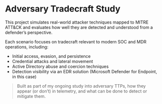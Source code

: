 # Adversary Tradecraft Study

This project simulates real-world attacker techniques mapped to MITRE ATT&CK and evaluates how well they are detected and understood from a defender’s perspective.

Each scenario focuses on tradecraft relevant to modern SOC and MDR operations, including:

- Initial access, evasion, and persistence
- Credential attacks and lateral movement
- Active Directory abuse and coercion techniques
- Detection visibility via an EDR solution (Microsoft Defender for Endpoint, in this case)

> Built as part of my ongoing study into adversary TTPs, how they appear (or don’t) in telemetry, and what can be done to detect or mitigate them.

